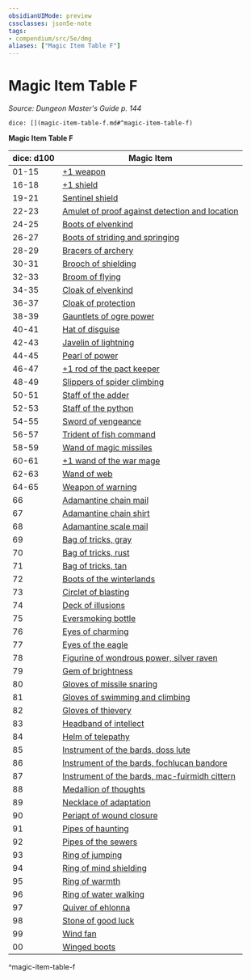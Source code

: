```yaml
---
obsidianUIMode: preview
cssclasses: json5e-note
tags:
- compendium/src/5e/dmg
aliases: ["Magic Item Table F"]
---
```

# Magic Item Table F
*Source: Dungeon Master's Guide p. 144* 

`dice: [](magic-item-table-f.md#^magic-item-table-f)`

**Magic Item Table F**

| dice: d100 | Magic Item |
|------------|------------|
| 01-15 | [+1 weapon](z_compendium/items/1-weapon.md) |
| 16-18 | [+1 shield](z_compendium/items/1-shield.md) |
| 19-21 | [Sentinel shield](z_compendium/items/sentinel-shield.md) |
| 22-23 | [Amulet of proof against detection and location](z_compendium/items/amulet-of-proof-against-detection-and-location.md) |
| 24-25 | [Boots of elvenkind](z_compendium/items/boots-of-elvenkind.md) |
| 26-27 | [Boots of striding and springing](z_compendium/items/boots-of-striding-and-springing.md) |
| 28-29 | [Bracers of archery](z_compendium/items/bracers-of-archery.md) |
| 30-31 | [Brooch of shielding](z_compendium/items/brooch-of-shielding.md) |
| 32-33 | [Broom of flying](z_compendium/items/broom-of-flying.md) |
| 34-35 | [Cloak of elvenkind](z_compendium/items/cloak-of-elvenkind.md) |
| 36-37 | [Cloak of protection](z_compendium/items/cloak-of-protection.md) |
| 38-39 | [Gauntlets of ogre power](z_compendium/items/gauntlets-of-ogre-power.md) |
| 40-41 | [Hat of disguise](z_compendium/items/hat-of-disguise.md) |
| 42-43 | [Javelin of lightning](z_compendium/items/javelin-of-lightning.md) |
| 44-45 | [Pearl of power](z_compendium/items/pearl-of-power.md) |
| 46-47 | [+1 rod of the pact keeper](z_compendium/items/1-rod-of-the-pact-keeper.md) |
| 48-49 | [Slippers of spider climbing](z_compendium/items/slippers-of-spider-climbing.md) |
| 50-51 | [Staff of the adder](z_compendium/items/staff-of-the-adder.md) |
| 52-53 | [Staff of the python](z_compendium/items/staff-of-the-python.md) |
| 54-55 | [Sword of vengeance](z_compendium/items/sword-of-vengeance.md) |
| 56-57 | [Trident of fish command](z_compendium/items/trident-of-fish-command.md) |
| 58-59 | [Wand of magic missiles](z_compendium/items/wand-of-magic-missiles.md) |
| 60-61 | [+1 wand of the war mage](z_compendium/items/1-wand-of-the-war-mage.md) |
| 62-63 | [Wand of web](z_compendium/items/wand-of-web.md) |
| 64-65 | [Weapon of warning](z_compendium/items/weapon-of-warning.md) |
| 66 | [Adamantine chain mail](z_compendium/items/adamantine-armor.md) |
| 67 | [Adamantine chain shirt](z_compendium/items/adamantine-armor.md) |
| 68 | [Adamantine scale mail](z_compendium/items/adamantine-armor.md) |
| 69 | [Bag of tricks, gray](z_compendium/items/bag-of-tricks-gray.md) |
| 70 | [Bag of tricks, rust](z_compendium/items/bag-of-tricks-rust.md) |
| 71 | [Bag of tricks, tan](z_compendium/items/bag-of-tricks-tan.md) |
| 72 | [Boots of the winterlands](z_compendium/items/boots-of-the-winterlands.md) |
| 73 | [Circlet of blasting](z_compendium/items/circlet-of-blasting.md) |
| 74 | [Deck of illusions](z_compendium/items/deck-of-illusions.md) |
| 75 | [Eversmoking bottle](z_compendium/items/eversmoking-bottle.md) |
| 76 | [Eyes of charming](z_compendium/items/eyes-of-charming.md) |
| 77 | [Eyes of the eagle](z_compendium/items/eyes-of-the-eagle.md) |
| 78 | [Figurine of wondrous power, silver raven](z_compendium/items/figurine-of-wondrous-power-silver-raven.md) |
| 79 | [Gem of brightness](z_compendium/items/gem-of-brightness.md) |
| 80 | [Gloves of missile snaring](z_compendium/items/gloves-of-missile-snaring.md) |
| 81 | [Gloves of swimming and climbing](z_compendium/items/gloves-of-swimming-and-climbing.md) |
| 82 | [Gloves of thievery](z_compendium/items/gloves-of-thievery.md) |
| 83 | [Headband of intellect](z_compendium/items/headband-of-intellect.md) |
| 84 | [Helm of telepathy](z_compendium/items/helm-of-telepathy.md) |
| 85 | [Instrument of the bards, doss lute](z_compendium/items/instrument-of-the-bards-doss-lute.md) |
| 86 | [Instrument of the bards, fochlucan bandore](z_compendium/items/instrument-of-the-bards-fochlucan-bandore.md) |
| 87 | [Instrument of the bards, mac-fuirmidh cittern](z_compendium/items/instrument-of-the-bards-mac-fuirmidh-cittern.md) |
| 88 | [Medallion of thoughts](z_compendium/items/medallion-of-thoughts.md) |
| 89 | [Necklace of adaptation](z_compendium/items/necklace-of-adaptation.md) |
| 90 | [Periapt of wound closure](z_compendium/items/periapt-of-wound-closure.md) |
| 91 | [Pipes of haunting](z_compendium/items/pipes-of-haunting.md) |
| 92 | [Pipes of the sewers](z_compendium/items/pipes-of-the-sewers.md) |
| 93 | [Ring of jumping](z_compendium/items/ring-of-jumping.md) |
| 94 | [Ring of mind shielding](z_compendium/items/ring-of-mind-shielding.md) |
| 95 | [Ring of warmth](z_compendium/items/ring-of-warmth.md) |
| 96 | [Ring of water walking](z_compendium/items/ring-of-water-walking.md) |
| 97 | [Quiver of ehlonna](z_compendium/items/quiver-of-ehlonna.md) |
| 98 | [Stone of good luck](z_compendium/items/stone-of-good-luck.md) |
| 99 | [Wind fan](z_compendium/items/wind-fan.md) |
| 00 | [Winged boots](z_compendium/items/winged-boots.md) |
^magic-item-table-f